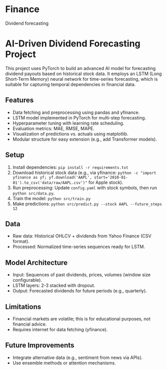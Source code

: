 # Finance
Dividend forecasting

# AI-Driven Dividend Forecasting Project

This project uses PyTorch to build an advanced AI model for forecasting dividend payouts based on historical stock data. It employs an LSTM (Long Short-Term Memory) neural network for time-series forecasting, which is suitable for capturing temporal dependencies in financial data.

## Features
- Data fetching and preprocessing using pandas and yfinance.
- LSTM model implemented in PyTorch for multi-step forecasting.
- Hyperparameter tuning with learning rate scheduling.
- Evaluation metrics: MAE, RMSE, MAPE.
- Visualization of predictions vs. actuals using matplotlib.
- Modular structure for easy extension (e.g., add Transformer models).

## Setup
1. Install dependencies: `pip install -r requirements.txt`
2. Download historical stock data (e.g., via yfinance: `python -c "import yfinance as yf; yf.download('AAPL', start='2010-01-01').to_csv('data/raw/AAPL.csv')"` for Apple stock).
3. Run preprocessing: Update `config.yaml` with stock symbols, then run `python src/data.py`.
4. Train the model: `python src/train.py`
5. Make predictions: `python src/predict.py --stock AAPL --future_steps 12`

## Data
- Raw data: Historical OHLCV + dividends from Yahoo Finance (CSV format).
- Processed: Normalized time-series sequences ready for LSTM.

## Model Architecture
- Input: Sequences of past dividends, prices, volumes (window size configurable).
- LSTM layers: 2-3 stacked with dropout.
- Output: Forecasted dividends for future periods (e.g., quarterly).

## Limitations
- Financial markets are volatile; this is for educational purposes, not financial advice.
- Requires internet for data fetching (yfinance).

## Future Improvements
- Integrate alternative data (e.g., sentiment from news via APIs).
- Use ensemble methods or attention mechanisms.
